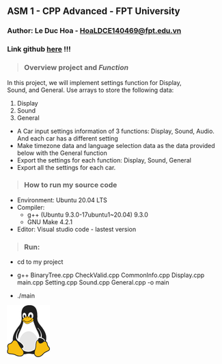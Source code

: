 ## ASM 1 - CPP Advanced - FPT University
### Author: Le Duc Hoa - HoaLDCE140469@fpt.edu.vn
### Link github [here](https://github.com/HoaLD20/CPP/tree/main/CPP201x_Project_2_hoaldFX02033) !!! 
> ### Overview project and ***Function***

In this project, we will implement settings function for Display, <br>
Sound, and General. Use arrays to store the following data:
1. Display
2. Sound
3. General

- A Car input settings information of 3 functions: Display, Sound, Audio. And each car has a different setting
- Make timezone data and language selection data as the data provided below with the General function
- Export the settings for each function: Display, Sound, General
- Export all the settings for each car.


> ### How to run my source code


- Environment: Ubuntu 20.04 LTS
- Compiler: 
  - g++ (Ubuntu 9.3.0-17ubuntu1~20.04) 9.3.0
  - GNU Make 4.2.1
- Editor: Visual studio code - lastest version
> ### Run:
  - cd to my project
  - g++ BinaryTree.cpp CheckValid.cpp CommonInfo.cpp Display.cpp main.cpp Setting.cpp Sound.cpp General.cpp -o main

  - ./main 


![Tux, the Linux mascot](tux.png)
